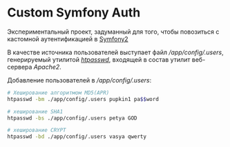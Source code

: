 Custom Symfony Auth
===================

Экспериментальный проект, задуманный для того, чтобы повозиться с кастомной
аутентификацией в [Symfony2](http://symfony.com/)

В качестве источника пользователей выступает файл */app/config/.users*, генерируемый утилитой
[*htpasswd*](http://httpd.apache.org/docs/2.2/programs/htpasswd.html), входящей в состав утилит веб-сервера *Apache2*.

Добавление пользователей в */app/config/.users*:

```bash
# Хеширование алгоритмом MD5(APR)
htpasswd -bm ./app/config/.users pupkin1 pa$$word

# хеширование SHA1
htpasswd -bs ./app/config/.users petya GOD

# хеширование CRYPT
htpasswd -bd ./app/config/.users vasya qwerty
```
